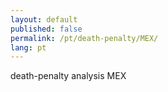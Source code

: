 ```yaml
---
layout: default
published: false
permalink: /pt/death-penalty/MEX/
lang: pt
---
```


death-penalty analysis MEX
